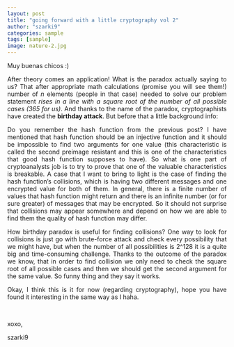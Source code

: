 ```yaml
---
layout: post
title: "going forward with a little cryptography vol 2"
author: "szarki9"
categories: sample
tags: [sample]
image: nature-2.jpg
---
```

<p>Muy buenas chicos :)</p><p align="justify">After theory comes an application! What is the paradox actually saying to us? That after appropriate math calculations (promise you will see them!) number of <i>n</i> elements (people in that case) needed to solve our problem statement <i>rises in a line with a square root of the number of all possible cases (365 for us)</i>. And thanks to the name of the paradox, cryptographists have created the <b>birthday attack</b>. But before that a little background info:</p><p align="justify">Do you remember the hash function from the previous post? I have mentioned that hash function should be an injective function and it should be impossible to find two arguments for one value (this characteristic is called the second preimage resistant and this is one of the characteristics that good hash function supposes to have). So what is one part of cryptoanalysts job is to try to prove that one of the valuable characteristics is breakable. A case that I want to bring to light is the case of finding the hash function’s collisions, which is having two different messages and one encrypted value for both of them. In general, there is a finite number of values that hash function might return and there is an infinite number (or for sure greater) of messages that may be encrypted. So it should not surprise that collisions may appear somewhere and depend on how we are able to find them the quality of hash function may differ. </p><p align="justify">How birthday paradox is useful for finding collisions? One way to look for collisions is just go with brute-force attack and check every possibility that we might have, but when the number of all possibilities is 2^128 it is a quite big and time-consuming challenge. Thanks to the outcome of the paradox we know, that in order to find collision we only need to check the square root of all possible cases and then we should get the second argument for the same value. So funny thing and they say it works.</p><p align="justify">Okay, I think this is it for now (regarding cryptography), hope you have found it interesting in the same way as I haha.</p><p><br></p><p>xoxo,</p><p>szarki9</p>